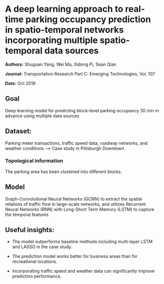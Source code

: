 # A deep learning approach to real-time parking occupancy prediction in spatio-temporal networks incorporating multiple spatio-temporal data sources

**Authors:** Shuguan Yang, Wei Ma, Xidong Pi, Sean Qian

**Journal:** Transportation Research Part C: Emerging Technologies, Vol. 107

**Date:** Oct 2019

## Goal

Deep learning model for predicting block-level parking occupancy 30 min in advance using multiple data sources


## Dataset: 

Parking meter transactions, traffic speed data, roadway networks, and weather conditions --> Case study in Pittsburgh Downtown


### Topological information

The parking area has been clustered into different blocks.

## Model 

Graph-Convolutional Neural Networks (GCNN) to extract the spatial relations of traffic flow in large-scale networks, and utilizes Recurrent Neural Networks (RNN) with Long-Short Term Memory (LSTM) to capture the temporal features

## Useful insights:

* The model outperforms baseline methods including multi-layer LSTM and LASSO in the case study.

* The prediction model works better for business areas than for recreational locations.

* Incorporating traffic speed and weather data can significantly improve prediction performance.


